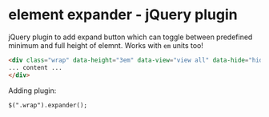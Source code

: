 # element expander - jQuery plugin

jQuery plugin to add expand button which can toggle between predefined minimum and full height of elemnt. Works with `em` units too!

```html
<div class="wrap" data-height="3em" data-view="view all" data-hide="hide me">
... content ...
</div>
```

Adding plugin:

```jquery
$(".wrap").expander();
```
